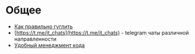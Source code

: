 # Общее

- [Как правильно гуглить](https://proglib.io/p/how-to-google-as-a-programmer)
- [https://t.me/it_chats](https://t.me/it_chats) - telegram чаты различной направленности
- [Удобный менеджмент кода](./code_management.md)
